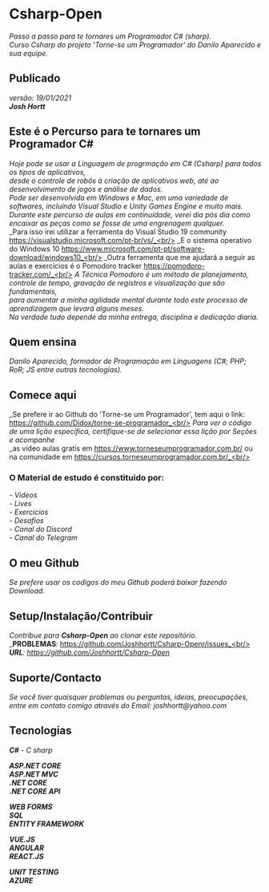 # Csharp-Open
_Passo a passo para te tornares um Programador C# (sharp)._<br/>
_Curso Csharp do projeto 'Torne-se um Programador' do Danilo Aparecido e sua equipe._

## Publicado
_versão: 19/01/2021_<br/>
_**Josh Hortt**_

## Este é o Percurso para te tornares um Programador C#
_Hoje pode se usar a Linguagem de progrmação em C# (Csharp) para todos os tipos de aplicativos,_<br/> 
_desde o controle de robôs à criação de aplicativos web, até ao desenvolvimento de jogos e análise de dados._<br/>
_Pode ser desenvolvida em Windows e Mac, em uma variedade de softwares, incluindo Visual Studio e Unity Games Engine e muito mais._<br/>
_Durante este percurso de aulas em continuidade, verei dia pós dia como encaixar as peças como se fosse de uma engrenagem qualquer._<br/>
_Para isso irei utilizar a ferramenta do Visual Studio 19 community https://visualstudio.microsoft.com/pt-br/vs/_<br/>
_E o sistema operativo do Windows 10 https://www.microsoft.com/pt-pt/software-download/windows10_<br/>
_Outra ferramenta que me ajudará a seguir as aulas e exercicios é o Pomodoro tracker https://pomodoro-tracker.com/_<br/>
_A Técnica Pomodoro é um método de planejamento, controle de tempo, gravação de registros e visualização que são fundamentais,_<br/>
_para  aumentar a minha agilidade mental durante todo este processo de aprendizagem que levará alguns meses._<br/>
_Na verdade tudo depende da minha entrega, disciplina e dedicação diaria._

## Quem ensina
_Danilo Aparecido, formador de Programação em Linguagens (C#; PHP; RoR; JS entre outras tecnologias)._ 

## Comece aqui 
_Se prefere ir ao Github do 'Torne-se um Programador', tem aqui o link: https://github.com/Didox/torne-se-programador_<br/>
_Para ver o código de uma lição específica, certifique-se de selecionar essa lição por Seções e acompanhe_<br/>
_as video aulas gratis em https://www.torneseumprogramador.com.br/ ou na comunidade em https://cursos.torneseumprogramador.com.br/_<br/>

### O Material de estudo é constituido por:
_- Videos_<br/>
_- Lives_<br/>
_- Exercicios_<br/>
_- Desafios_<br/>
_- Canal do Discord_<br/>
_- Canal do Telegram_

## O meu Github
_Se prefere usar os codigos do meu Github poderá baixar fazendo Download._

## Setup/Instalação/Contribuir
_Contribue para **Csharp-Open** ao clonar este repositório._<br/>
_**PROBLEMAS**: https://github.com/Joshhortt/Csharp-Openr/issues_<br/>
_**URL**: https://github.com/Joshhortt/Csharp-Open_

## Suporte/Contacto
_Se você tiver quaisquer problemas ou perguntas, ideias, preocupações, entre em contato comigo através do Email: joshhortt@yahoo.com_

## Tecnologias 
_**C#** - C sharp_<br/>

_**ASP.NET CORE**_<br/>
_**ASP.NET MVC**_<br/>
_**.NET CORE**_<br/>
_**.NET CORE API**_<br/>

_**WEB FORMS**_<br/>
_**SQL**_<br/>
_**ENTITY FRAMEWORK**_<br/>

_**VUE.JS**_<br/>
_**ANGULAR**_<br/>
_**REACT.JS**_<br/>

_**UNIT TESTING**_<br/>
_**AZURE**_


